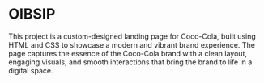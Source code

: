 # OIBSIP
This project is a custom-designed landing page for Coco-Cola, built using HTML and CSS to showcase a modern and vibrant brand experience. The page captures the essence of the Coco-Cola brand with a clean layout, engaging visuals, and smooth interactions that bring the brand to life in a digital space.
